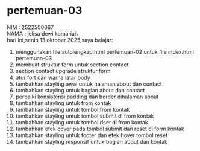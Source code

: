 # pertemuan-03

NIM : 2522500067<br>
NAMA : jelisa dewi komariah<br>
hari ini,senin 13 oktober 2025,saya belajar:
<ol>
  <li>menggunakan file autolengkap.html pertemuan-02 untuk file index.html pertemuan-03</li>
  <li>membuat struktur form untuk section contact</li>
  <li>section contact upgrade struktur form</li>
  <li>atur fort dan warna latar body</li>
  <li>tambahkan stayling awal untuk halaman about dan contact</li>
  <li>tambahkan stayling untuk bagian about dan contact</li>
  <li>perbaiki konsistensi padding dan border dihalaman about</li>
  <li>tambahkan stayling untuk from kontak</li>
  <li>tambahkan stayling untuk tombol from kontak</li>
  <li>tambahkan stayling untuk tombol submit di from kontak</li>
  <li>tambahkan stayling untuk tombol riset di from kontak</li>
  <li>tambahkan efek cover pada tombol submit dan reset di form kontak</li>
  <li>tambahkan stayling untuk footer dan efek hover tombol reset</li>
  <li>tambahkan stayling responsif untuk bagian about dan kontak</li>

  